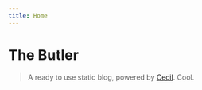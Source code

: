 ```yaml
---
title: Home
---
```


# The Butler

> A ready to use static blog, powered by [Cecil](https://cecil.app). Cool.
